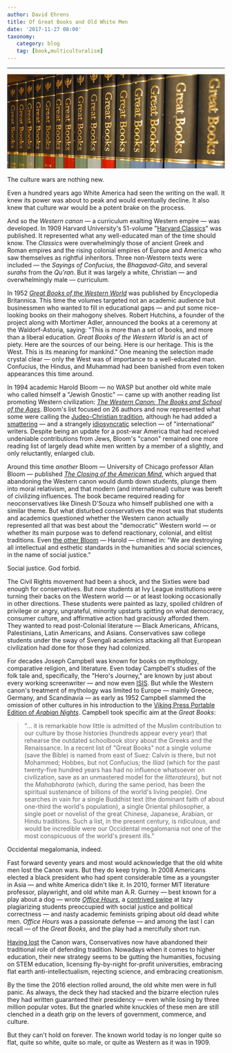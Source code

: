 ```yaml
---
author: David Ehrens
title: Of Great Books and Old White Men
date: '2017-11-27 08:00'
taxonomy:
   category: blog
   tag: [book,multiculturalism]
---
```

---

![](books.jpg)

The culture wars are nothing new.

Even a hundred years ago White America had seen the writing on the wall. It knew its power was about to peak and would eventually decline. It also knew that culture war would be a potent brake on the process.

And so the *Western canon* — a curriculum exalting Western empire — was developed. In 1909 Harvard University's 51-volume "[Harvard Classics](https://www.goodreads.com/book/show/2689403-harvard-classics)" was published. It represented what any well-educated man of the time should know. The *Classics* were overwhelmingly those of ancient Greek and Roman empires and the rising colonial empires of Europe and America who saw themselves as rightful inheritors. Three non-Western texts were included — the *Sayings of Confucius*, the *Bhagavad-Gita*, and several *surahs* from the *Qu'ran*. But it was largely a white, Christian — and overwhelmingly male — curriculum.

In 1952 [*Great Books of the Western World*](https://en.wikipedia.org/wiki/Great_Books_of_the_Western_World) was published by Encyclopedia Britannica. This time the volumes targeted not an academic audience but businessmen who wanted to fill in educational gaps — and put some nice-looking books on their mahogony shelves. Robert Hutchins, a founder of the project along with Mortimer Adler, announced the books at a ceremony at the Waldorf-Astoria, saying: "This is more than a set of books, and more than a liberal education. *Great Books of the Western World* is an act of piety. Here are the sources of our being. Here is our heritage. This is the West. This is its meaning for mankind." One meaning the selection made crystal clear — only the West was of importance to a well-educated man. Confucius, the Hindus, and Muhammad had been banished from even token appearances this time around.

In 1994 academic Harold Bloom — no WASP but another old white male who called himself a "Jewish Gnostic" — came up with another reading list promoting Western civilization: [*The Western Canon: The Books and School of the Ages*](https://www.goodreads.com/book/show/20941.The_Western_Canon). Bloom's list focused on 26 authors and now represented what some were calling the [Judeo-Christian tradition](https://www.commentarymagazine.com/articles/the-myth-of-the-judeo-christian-tradition/), although he had added a [smattering](https://ebooks.adelaide.edu.au/l/literature/bloom/complete.html) — and a strangely [idiosyncratic](http://www.openculture.com/2014/01/harold-bloom-creates-a-massive-list-of-works-in-the-western-canon.html) selection — of "international" writers. Despite being an update for a post-war America that had received undeniable contributions from Jews, Bloom's "canon" remained one more reading list of largely dead white men written by a member of a slightly, and only reluctantly, enlarged club.

Around this time *another* Bloom — University of Chicago professor Allan Bloom — published [*The Closing of the American Mind*](https://www.goodreads.com/book/show/75812.The_Closing_of_the_American_Mind), which argued that abandoning the Western canon would dumb down students, plunge them into moral relativism, and that modern (and international) culture was bereft of civilizing influences. The book became required reading for neoconservatives like Dinesh D'Souza who himself published one with a similar theme. But what disturbed conservatives the most was that students and academics questioned whether the Western canon actually represented all that was best about the "democratic" Western world — or whether its main purpose was to defend reactionary, colonial, and elitist traditions. Even [the other Bloom](http://www.nytimes.com/books/98/11/01/specials/bloom-canon.html) — Harold — chimed in: "We are destroying all intellectual and esthetic standards in the humanities and social sciences, in the name of social justice." 

Social justice. God forbid.

The Civil Rights movement had been a shock, and the Sixties were bad enough for conservatives. But now students at Ivy League institutions were turning their backs on the Western world — or at least looking occasionally in other directions. These students were painted as lazy, spoiled children of privilege or angry, ungrateful, minority upstarts spitting on what democracy, consumer culture, and affirmative action had graciously afforded them. They wanted to read post-Colonial literature — Black Americans, Africans, Palestinians, Latin Americans, and Asians. Conservatives saw college students under the sway of Svengali academics attacking all that European civilization had done for those they had colonized.

For decades Joseph Campbell was known for books on mythology, comparative religion, and literature. Even today Campbell's studies of the folk tale and, specifically, the "Hero's Journey," are known by just about every working screenwriter — and now even [ISIS](https://www.chicagomaroon.com/2016/02/23/grant-will-explore-echoes-of-hollywood-in-isis-propaganda/). But while the Western canon's treatment of mythology was limited to Europe — mainly Greece, Germany, and Scandinavia — as early as 1952 Campbell slammed the omission of other cultures in his introduction to the [Viking Press Portable Edition of *Arabian Nights*](https://www.goodreads.com/book/show/15822704-the-portable-arabian-nights). Campbell took specific aim at the *Great Books*:

> "... it is remarkable how little is admitted of the Muslim contribution to our culture by those histories (hundreds appear every year) that rehearse the outdated schoolbook story about the Greeks and the Renaissance. In a recent list of "Great Books" not a single volume (save the Bible) is named from east of Suez: Calvin is there, but not Mohammed; Hobbes, but not Confucius; the *Iliad* (which for the past twenty-five hundred years has had no influence whatsoever on civilization, save as an unmastered model for the *litterateurs*), but not the *Mahabharata* (which, during the same period, has been the spiritual sustenance of billions of the world's living people). One searches in vain for a single Buddhist text (the dominant faith of about one-third the world's population), a single Oriental philosopher, a single poet or novelist of the great Chinese, Japanese, Arabian, or Hindu traditions. Such a list, in the present century, is ridiculous, and would be incredible were our Occidental megalomania not one of the most conspicuous of the world's present ills."

Occidental megalomania, indeed.

Fast forward seventy years and most would acknowledge that the old white men lost the Canon wars. But they do keep trying. In 2008 Americans elected a black president who had spent considerable time as a youngster in Asia — and white America didn't like it. In 2010, former MIT literature professor, playwright, and old white man A.R. Gurney — best known for a play about a dog — wrote [*Office Hours*](https://www.goodreads.com/book/show/15758938-office-hours), a [contrived swipe](http://www.nytimes.com/2010/10/01/theater/reviews/01office.html) at lazy plagiarizing students preoccupied with social justice and political correctness — and nasty academic feminists griping about old dead white men. *Office Hours* was a passionate defense — and among the last I can recall — of the *Great Books*, and the play had a mercifully short run. 

[Having lost](https://www.insidehighered.com/blogs/confessions-community-college-dean/remember-canon-wars) the Canon wars, Conservatives now have abandoned their traditional role of defending tradition. Nowadays when it comes to higher education, their new strategy seems to be gutting the humanities, focusing on STEM education, licensing fly-by-night for-profit universities, embracing flat earth anti-intellectualism, rejecting science, and embracing creationism. 

By the time the 2016 election rolled around, the old white men were in full panic. As always, the deck they had stacked and the bizarre election rules they had written guaranteed their presidency — even while losing by three million popular votes. But the gnarled white knuckles of these men are still clenched in a death grip on the levers of government, commerce, and culture. 

But they can't hold on forever. The known world today is no longer quite so flat, quite so white, quite so male, or quite as Western as it was in 1909. 

